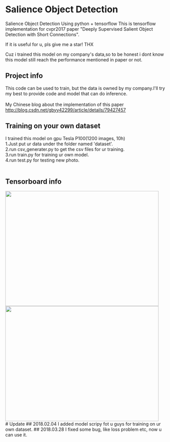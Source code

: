 # Salience Object Detection
Salience Object Detection Using python + tensorflow This is tensorflow implementation for cvpr2017 paper "Deeply Supervised Salient Object Detection with Short Connections".<br>

If it is useful for u, pls give me a star! THX <br>

Cuz i trained this model on my company's data,so to be honest i dont know this model still reach the performance mentioned in paper or not.

## Project info
This code can be used to train, but the data is owned by my company.I'll try my best to provide code and model that can do inference.<br>
<br>
My Chinese blog about the implementation of this paper http://blog.csdn.net/gbyy42299/article/details/79427457  <br>

## Training on your own dataset
I trained this model on gpu Tesla P100(1200 images, 10h)<br> 
1.Just put ur data under the folder named 'dataset'.<br> 
2.run csv_generater.py to get the csv files for ur training.<br> 
3.run train.py for training ur own model.<br> 
4.run test.py for testing new photo.<br>
<br>
## Tensorboard info
<img width="480" height="360" src="https://github.com/gbyy422990/salience_object_detection/blob/master/tensorboard/%E6%9C%AA%E5%91%BD%E5%90%8D.png"/>
<br>
<img width="480" height="360" src="https://github.com/gbyy422990/salience_object_detection/blob/master/tensorboard/%E6%9C%AA%E5%91%BD%E5%90%8D%203.png"/>
<br>
# Update
## 2018.02.04
I added model scripy fot u guys for training on ur own dataset.
## 2018.03.28
I fixed some bug, like loss problem etc, now u can use it.
